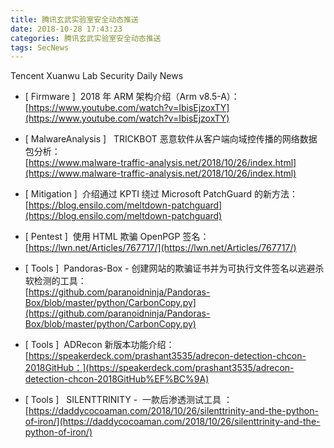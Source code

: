 ```yaml
---
title: 腾讯玄武实验室安全动态推送
date: 2018-10-28 17:43:23
categories: 腾讯玄武实验室安全动态推送
tags: SecNews
---
```


Tencent Xuanwu Lab Security Daily News  
* [ Firmware ]  2018 年 ARM 架构介绍（Arm v8.5-A）：   
[https://www.youtube.com/watch?v=IbisEjzoxTY](https://www.youtube.com/watch?v=IbisEjzoxTY)  

* [ MalwareAnalysis ]   TRICKBOT 恶意软件从客户端向域控传播的网络数据包分析：   
[https://www.malware-traffic-analysis.net/2018/10/26/index.html](https://www.malware-traffic-analysis.net/2018/10/26/index.html)  

* [ Mitigation ]  介绍通过 KPTI 绕过 Microsoft PatchGuard 的新方法：   
[https://blog.ensilo.com/meltdown-patchguard](https://blog.ensilo.com/meltdown-patchguard)  

* [ Pentest ]  使用 HTML 欺骗 OpenPGP 签名：   
[https://lwn.net/Articles/767717/](https://lwn.net/Articles/767717/)  

* [ Tools ]  Pandoras-Box - 创建网站的欺骗证书并为可执行文件签名以逃避杀软检测的工具：   
[https://github.com/paranoidninja/Pandoras-Box/blob/master/python/CarbonCopy.py](https://github.com/paranoidninja/Pandoras-Box/blob/master/python/CarbonCopy.py)  

* [ Tools ]  ADRecon 新版本功能介绍：   
[https://speakerdeck.com/prashant3535/adrecon-detection-chcon-2018GitHub：](https://speakerdeck.com/prashant3535/adrecon-detection-chcon-2018GitHub%EF%BC%9A)  

* [ Tools ]   SILENTTRINITY -  一款后渗透测试工具 ：   
[https://daddycocoaman.com/2018/10/26/silenttrinity-and-the-python-of-iron/](https://daddycocoaman.com/2018/10/26/silenttrinity-and-the-python-of-iron/)  

